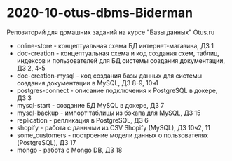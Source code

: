 # 2020-10-otus-dbms-Biderman
Репозиторий для домашних заданий на курсе "Базы данных" Otus.ru

* online-store - концептуальная схема БД интернет-магазина, ДЗ 1
* doc-creation - концептуальная схема и код создания схем, таблиц, индексов и пользователей для БД системы создания документации, ДЗ 2, 4-5
* doc-creation-mysql - код создания базы данных для системы создания документации в MySQL, ДЗ 8-9, 10ч1
* postgres-connect - описание подключения к PostgreSQL в докере, ДЗ 3
* mysql-start - создание БД MySQL в докере, ДЗ 7
* mysql-backup - импорт таблицы из бэкапа для MySQL, ДЗ 15
* replication - репликация в PostgreSQL, ДЗ 6
* shopify - работа с данными из CSV Shopify (MySQL), ДЗ 10ч2, 11
* some_customers - построение модели данных о пользователях (PostgreSQL), ДЗ 17
* mongo - работа с Mongo DB, ДЗ 18